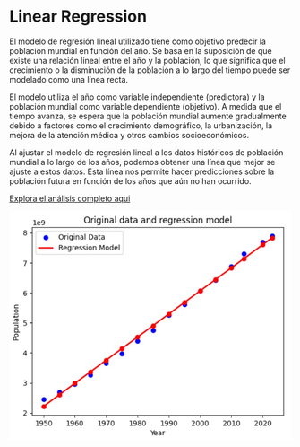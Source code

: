 # Linear Regression

El modelo de regresión lineal utilizado tiene como objetivo predecir la población mundial en función del año. Se basa en la suposición de que existe una relación lineal entre el año y la población, lo que significa que el crecimiento o la disminución de la población a lo largo del tiempo puede ser modelado como una línea recta.

El modelo utiliza el año como variable independiente (predictora) y la población mundial como variable dependiente (objetivo). A medida que el tiempo avanza, se espera que la población mundial aumente gradualmente debido a factores como el crecimiento demográfico, la urbanización, la mejora de la atención médica y otros cambios socioeconómicos.

Al ajustar el modelo de regresión lineal a los datos históricos de población mundial a lo largo de los años, podemos obtener una línea que mejor se ajuste a estos datos. Esta línea nos permite hacer predicciones sobre la población futura en función de los años que aún no han ocurrido.

[Explora el análisis completo aqui](RegresionLineal.ipynb)

![Imagen del modelo](./reg.jpg)


